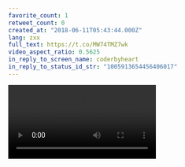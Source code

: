 ```yaml
---
favorite_count: 1
retweet_count: 0
created_at: "2018-06-11T05:43:44.000Z"
lang: zxx
full_text: https://t.co/MW74TMZ7wk
video_aspect_ratio: 0.5625
in_reply_to_screen_name: coderbyheart
in_reply_to_status_id_str: "1005913654456406017"
---
```


![Embedded Video](https://twitter-media-coderbyheart.s3.eu-north-1.amazonaws.com/1006049320137887744-RThX0Gr7wt3IbQg7.mp4)
